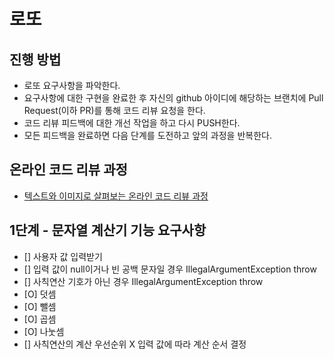 # 로또
## 진행 방법
* 로또 요구사항을 파악한다.
* 요구사항에 대한 구현을 완료한 후 자신의 github 아이디에 해당하는 브랜치에 Pull Request(이하 PR)를 통해 코드 리뷰 요청을 한다.
* 코드 리뷰 피드백에 대한 개선 작업을 하고 다시 PUSH한다.
* 모든 피드백을 완료하면 다음 단계를 도전하고 앞의 과정을 반복한다.

## 온라인 코드 리뷰 과정
* [텍스트와 이미지로 살펴보는 온라인 코드 리뷰 과정](https://github.com/next-step/nextstep-docs/tree/master/codereview)

## 1단계 - 문자열 계산기 기능 요구사항
* [] 사용자 값 입력받기 
* [] 입력 값이 null이거나 빈 공백 문자일 경우 IllegalArgumentException throw
* [] 사칙연산 기호가 아닌 경우 IllegalArgumentException throw
* [O] 덧셈
* [O] 뺄셈
* [O] 곱셈
* [O] 나눗셈
* [] 사칙연산의 계산 우선순위 X 입력 값에 따라 계산 순서 결정